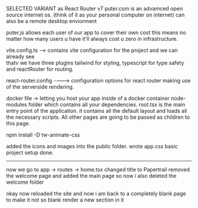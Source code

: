 
SELECTED VARIANT as React Router v7
puter.com is an advamced open source internet os.
(think of it as your personal computer on internet) can also be a remote desktop enviorment

puter.js allows each user of our app to cover their own cost
this means no matter how many users u have it'll always cost u zero in infrastructure.

vite.config.ts --> contains vite configuration for the project and we can already see  
thatv we have three plugins tailwind for styling, typescript for type safety and reactRouter
for routing.

react-router.config ----> configuration options for react router making use of the serverside rendering.

docker file -> letting you host your app inside of a docker container 
node-modules folder which contains all your dependencies.
root.tsx is the main entry point of the application. it contains all the default layout 
and loads all the necessary scripts.
All other pages are going to be passed as children to this page.

npm install -D tw-animate-css

added the icons and images into the public folder.
wrote app.css
basic project setup done.

***********************************************************************
now we go to app -> routes -> home.tsx
changed title to Papertrail
removed the welcome page and added the main page
so now i also deleted the welcome folder

okay now reloaded the site 
and now i am back to a completely blank page
to make it not so blank render a new section in it 